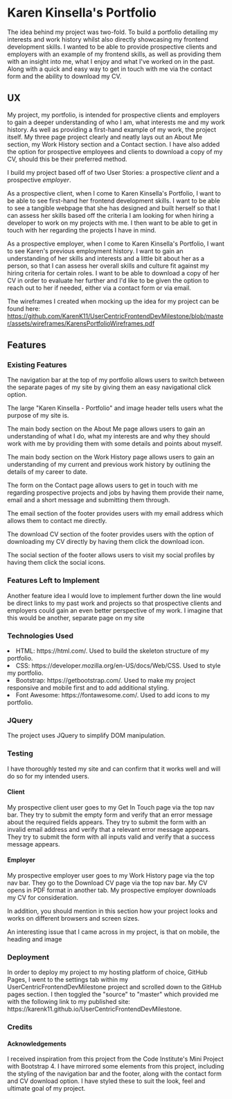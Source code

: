 <h1>Karen Kinsella's Portfolio</h1>

The idea behind my project was two-fold. To build a portfolio detailing my interests and work history whilst also directly showcasing my frontend development skills. I wanted to be able to provide prospective clients and employers with an example of my frontend skills, as well as providing them with an insight into me, what I enjoy and what I've worked on in the past. Along with a quick and easy way to get in touch with me via the contact form and the ability to download my CV. 

<h2>UX</h2>

My project, my portfolio, is intended for prospective clients and employers to gain a deeper understanding of who I am, what interests me and my work history. As well as providing a first-hand example of my work, the project itself. My three page project clearly and neatly lays out an About Me section, my Work History section and a Contact section. I have also added the option for prospective employees and clients to download a copy of my CV, should this be their preferred method. 

I build my project based off of two User Stories: a prospective _client_ and a prospective _employer_. 

As a prospective client, when I come to Karen Kinsella's Portfolio, I want to be able to see first-hand her frontend development skills. I want to be able to see a tangible webpage that she has designed and built herself so that I can assess her skills based off the criteria I am looking for when hiring a developer to work on my projects with me. I then want to be able to get in touch with her regarding the projects I have in mind. 

As a prospective employer, when I come to Karen Kinsella's Portfolio, I want to see Karen's previous employment history. I want to gain an understanding of her skills and interests and a little bit about her as a person, so that I can assess her overall skills and culture fit against my hiring criteria for certain roles. I want to be able to download a copy of her CV in order to evaluate her further and I'd like to be given the option to reach out to her if needed, either via a contact form or via email. 

The wireframes I created when mocking up the idea for my project can be found here: https://github.com/KarenK11/UserCentricFrontendDevMilestone/blob/master/assets/wireframes/KarensPortfolioWireframes.pdf

<h2>Features</h2>

<h3>Existing Features</h3>

The navigation bar at the top of my portfolio allows users to switch between the separate pages of my site by giving them an easy navigational click option.

The large "Karen Kinsella - Portfolio" and image header tells users what the purpose of my site is. 

The main body section on the About Me page allows users to gain an understanding of what I do, what my interests are and why they should work with me by providing them with some details and points about myself. 

The main body section on the Work History page allows users to gain an understanding of my current and previous work history by outlining the details of my career to date.

The form on the Contact page allows users to get in touch with me regarding prospective projects and jobs by having them provide their name, email and a short message and submitting them through.

The email section of the footer provides users with my email address which allows them to contact me directly.

The download CV section of the footer provides users with the option of downloading my CV directly by having them click the download icon.

The social section of the footer allows users to visit my social profiles by having them click the social icons. 

<h3>Features Left to Implement</h3>
Another feature idea I would love to implement further down the line would be direct links to my past work and projects so that prospective clients and employers could gain an even better perspective of my work. I imagine that this would be another, separate page on my site
  
<h3>Technologies Used</h3>
<li>HTML: https://html.com/. Used to build the skeleton structure of my portfolio.</li>
<li>CSS: https://developer.mozilla.org/en-US/docs/Web/CSS. Used to style my portfolio.</li>
<li>Bootstrap: https://getbootstrap.com/. Used to make my project responsive and mobile first and to add additional styling.</li> 
<li>Font Awesome: https://fontawesome.com/. Used to add icons to my portfolio.</li>


<h3>JQuery</h3>
The project uses JQuery to simplify DOM manipulation.

<h3>Testing</h3>

I have thoroughly tested my site and can confirm that it works well and will do so for my intended users.

<h4>Client</h4>
My prospective client user goes to my Get In Touch page via the top nav bar.
They try to submit the empty form and verify that an error message about the required fields appears.
They try to submit the form with an invalid email address and verify that a relevant error message appears.
They try to submit the form with all inputs valid and verify that a success message appears.

<h4>Employer</h4>
My prospective employer user goes to my Work History page via the top nav bar.
They go to the Download CV page via the top nav bar.
My CV opens in PDF format in another tab.
My prospective employer downloads my CV for consideration.
 
In addition, you should mention in this section how your project looks and works on different browsers and screen sizes.

An interesting issue that I came across in my project, is that on mobile, the heading and image 

<h3>Deployment</h3>
In order to deploy my project to my hosting platform of choice, GitHub Pages, I went to the settings tab within my UserCentricFrontendDevMilestone project and scrolled down to the GitHub pages section. I then toggled the "source" to "master" which provided me with the following link to my published site: https://karenk11.github.io/UserCentricFrontendDevMilestone.


<h3>Credits</h3>
<h4>Acknowledgements</h4>
I received inspiration from this project from the Code Institute's Mini Project with Bootstrap 4. I have mirrored some elements from this project, including the styling of the navigation bar and the footer, along with the contact form and CV download option. I have styled these to suit the look, feel and ultimate goal of my project. 
